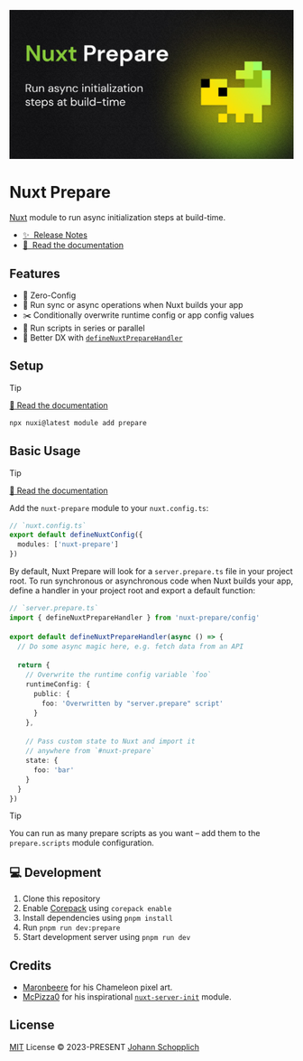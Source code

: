[![Nuxt Prepare module](./docs/public/og.jpg)](https://nuxt-prepare.byjohann.dev)

# Nuxt Prepare

[Nuxt](https://nuxt.com) module to run async initialization steps at build-time.

- [✨ &nbsp;Release Notes](https://github.com/johannschopplich/nuxt-prepare/releases)
- [📖 &nbsp;Read the documentation](https://nuxt-prepare.byjohann.dev)

## Features

- 🦦 Zero-Config
- 🦎 Run sync or async operations when Nuxt builds your app
- ✂️ Conditionally overwrite runtime config or app config values
- 🍡 Run scripts in series or parallel
- 🦾 Better DX with [`defineNuxtPrepareHandler`](https://nuxt-prepare.byjohann.dev/api/define-nuxt-prepare-handler)

## Setup

> [!TIP]
> [📖 Read the documentation](https://nuxt-prepare.byjohann.dev)

```bash
npx nuxi@latest module add prepare
```

## Basic Usage

> [!TIP]
> [📖 Read the documentation](https://nuxt-prepare.byjohann.dev)

Add the `nuxt-prepare` module to your `nuxt.config.ts`:

```ts
// `nuxt.config.ts`
export default defineNuxtConfig({
  modules: ['nuxt-prepare']
})
```

By default, Nuxt Prepare will look for a `server.prepare.ts` file in your project root. To run synchronous or asynchronous code when Nuxt builds your app, define a handler in your project root and export a default function:

```ts
// `server.prepare.ts`
import { defineNuxtPrepareHandler } from 'nuxt-prepare/config'

export default defineNuxtPrepareHandler(async () => {
  // Do some async magic here, e.g. fetch data from an API

  return {
    // Overwrite the runtime config variable `foo`
    runtimeConfig: {
      public: {
        foo: 'Overwritten by "server.prepare" script'
      }
    },

    // Pass custom state to Nuxt and import it
    // anywhere from `#nuxt-prepare`
    state: {
      foo: 'bar'
    }
  }
})
```

> [!TIP]
> You can run as many prepare scripts as you want – add them to the `prepare.scripts` module configuration.

## 💻 Development

1. Clone this repository
2. Enable [Corepack](https://github.com/nodejs/corepack) using `corepack enable`
3. Install dependencies using `pnpm install`
4. Run `pnpm run dev:prepare`
5. Start development server using `pnpm run dev`

## Credits

- [Maronbeere](https://maronbeere.carrd.co) for his Chameleon pixel art.
- [McPizza0](https://github.com/McPizza0) for his inspirational [`nuxt-server-init`](https://github.com/McPizza0/nuxt-server-init) module.

## License

[MIT](./LICENSE) License © 2023-PRESENT [Johann Schopplich](https://github.com/johannschopplich)
